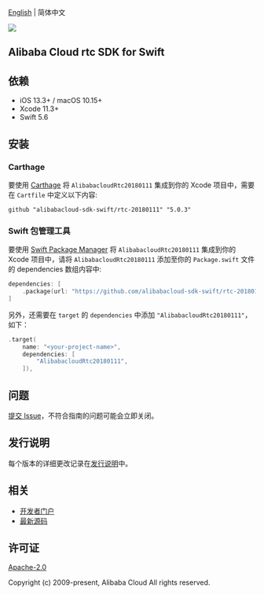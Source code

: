 [English](README.md) | 简体中文

![](https://aliyunsdk-pages.alicdn.com/icons/AlibabaCloud.svg)

## Alibaba Cloud rtc SDK for Swift

## 依赖

- iOS 13.3+ / macOS 10.15+
- Xcode 11.3+
- Swift 5.6

## 安装

### Carthage

要使用 [Carthage](https://github.com/Carthage/Carthage) 将 `AlibabacloudRtc20180111` 集成到你的 Xcode 项目中，需要在 `Cartfile` 中定义以下内容:

```ogdl
github "alibabacloud-sdk-swift/rtc-20180111" "5.0.3"
```

### Swift 包管理工具

要使用 [Swift Package Manager](https://swift.org/package-manager/) 将 `AlibabacloudRtc20180111` 集成到你的 Xcode 项目中，请将 `AlibabacloudRtc20180111` 添加至你的 `Package.swift` 文件的 dependencies 数组内容中:

```swift
dependencies: [
    .package(url: "https://github.com/alibabacloud-sdk-swift/rtc-20180111.git", from: "5.0.3")
]
```

另外，还需要在 `target` 的 `dependencies` 中添加 `"AlibabacloudRtc20180111"`，如下：

```swift
.target(
    name: "<your-project-name>",
    dependencies: [
        "AlibabacloudRtc20180111",
    ]),
```

## 问题

[提交 Issue](https://github.com/alibabacloud-sdk-swift/rtc-20180111/issues/new)，不符合指南的问题可能会立即关闭。

## 发行说明

每个版本的详细更改记录在[发行说明](./ChangeLog.txt)中。

## 相关

* [开发者门户](https://next.api.aliyun.com/home)
* [最新源码](https://github.com/alibabacloud-sdk-swift/rtc-20180111)

## 许可证

[Apache-2.0](http://www.apache.org/licenses/LICENSE-2.0)

Copyright (c) 2009-present, Alibaba Cloud All rights reserved.
